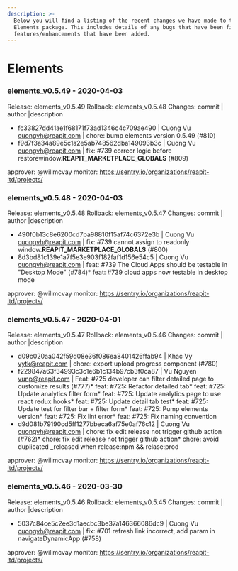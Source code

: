 ```yaml
---
description: >-
  Below you will find a listing of the recent changes we have made to the
  Elements package. This includes details of any bugs that have been fixed or
  features/enhancements that have been added.
---
```


# Elements
### elements_v0.5.49 - 2020-04-03
  
Release: elements_v0.5.49
Rollback: elements_v0.5.48
Changes:
commit | author |description
  
- fc33827dd41ae1f68171f73ad1346c4c709ae490 | Cuong Vu <cuongvh@reapit.com> | chore: bump elements version 0.5.49 (#810)
- f9d7f3a34a89e5c1a2e5ab748562dba149093b3c | Cuong Vu <cuongvh@reapit.com> | fix: #739 correcr logic before restorewindow.__REAPIT_MARKETPLACE_GLOBALS__ (#809)

approver: @willmcvay
monitor: https://sentry.io/organizations/reapit-ltd/projects/
    
### elements_v0.5.48 - 2020-04-03
  
Release: elements_v0.5.48
Rollback: elements_v0.5.47
Changes:
commit | author |description
  
- 490f0b13c8e6200cd7ba98810f15af74c6372e3b | Cuong Vu <cuongvh@reapit.com> | fix: #739 cannot assign to readonly window.__REAPIT_MARKETPLACE_GLOBALS__ (#800)
- 8d3bd81c139e1a7f5e3e903f182faf1d156e54c5 | Cuong Vu <cuongvh@reapit.com> | feat: #739 The Cloud Apps should be testable in "Desktop Mode" (#784)* feat: #739 cloud apps now testable in desktop mode

approver: @willmcvay
monitor: https://sentry.io/organizations/reapit-ltd/projects/
    
### elements_v0.5.47 - 2020-04-01
  
Release: elements_v0.5.47
Rollback: elements_v0.5.46
Changes:
commit | author |description
  
- d09c020aa042f59d08e36f086ea8401426ffab94 | Khac Vy <vytk@reapit.com> | chore: export upload progress component (#780)
- f229847a63f34993c3c1e6b1c134b97cb3f0ca87 | Vu Nguyen <vunp@reapit.com> | Feat: #725 developer can filter detailed page to customize results (#777)* feat: #725: Refactor detailed tab* feat: #725: Update analytics filter form* feat: #725: Update analytics page to use react redux hooks* feat: #725: Update detail tab test* feat: #725: Update test for filter bar + filter form* feat: #725: Pump elements version* feat: #725: Fix lint error* feat: #725: Fix naming convention
- d9d081b79190cd5ff1277bbeca6af75e0af76c12 | Cuong Vu <cuongvh@reapit.com> | chore: fix edit release not trigger github action (#762)* chore: fix edit release not trigger github action* chore: avoid duplicated _released when release:npm && relase:prod

approver: @willmcvay
monitor: https://sentry.io/organizations/reapit-ltd/projects/

### elements_v0.5.46 - 2020-03-30
  
Release: elements_v0.5.46
Rollback: elements_v0.5.45
Changes:
commit | author |description
  
- 5037c84ce5c2ee3d1aecbc3be37a146366086dc9 | Cuong Vu <cuongvh@reapit.com> | fix: #701 refresh link incorrect, add param in navigateDynamicApp (#758)

approver: @willmcvay
monitor: https://sentry.io/organizations/reapit-ltd/projects/
    

